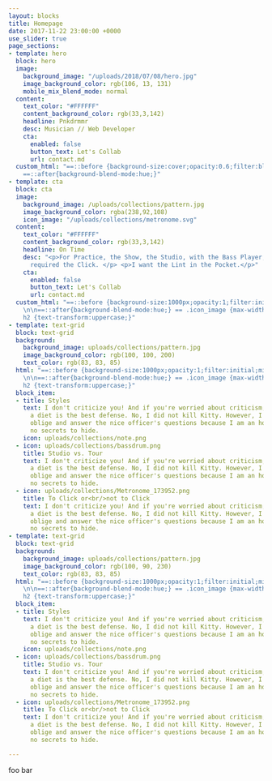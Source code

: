 ```yaml
---
layout: blocks
title: Homepage
date: 2017-11-22 23:00:00 +0000
use_slider: true
page_sections:
- template: hero
  block: hero
  image:
    background_image: "/uploads/2018/07/08/hero.jpg"
    image_background_color: rgb(106, 13, 131)
    mobile_mix_blend_mode: normal
  content:
    text_color: "#FFFFFF"
    content_background_color: rgb(33,3,142)
    headline: Pnkdrmmr
    desc: Musician // Web Developer
    cta:
      enabled: false
      button_text: Let's Collab
      url: contact.md
  custom_html: "==::before {background-size:cover;opacity:0.6;filter:blur(3px);mix-blend-mode:multiply;}
    ==::after{background-blend-mode:hue;}"
- template: cta
  block: cta
  image:
    background_image: /uploads/collections/pattern.jpg
    image_background_color: rgba(238,92,108)
    icon_image: "/uploads/collections/metronome.svg"
  content:
    text_color: "#FFFFFF"
    content_background_color: rgb(33,3,142)
    headline: On Time
    desc: "<p>For Practice, the Show, the Studio, with the Bass Player, <br/>and if
      required the Click. </p> <p>I want the Lint in the Pocket.</p>"
    cta:
      enabled: false
      button_text: Let's Collab
      url: contact.md
  custom_html: "==::before {background-size:1000px;opacity:1;filter:initial;mix-blend-mode:multiply;background-repeat:repeat;}
    \n\n==::after{background-blend-mode:hue;} == .icon_image {max-width:300px;} \n==
    h2 {text-transform:uppercase;}"
- template: text-grid
  block: text-grid
  background:
    background_image: uploads/collections/pattern.jpg
    image_background_color: rgb(100, 100, 200)
    text_color: rgb(83, 83, 85)
  html: "==::before {background-size:1000px;opacity:1;filter:initial;mix-blend-mode:overlay;background-repeat:repeat;}
    \n\n==::after{background-blend-mode:hue;} == .icon_image {max-width:300px;} \n==
    h2 {text-transform:uppercase;}"
  block_item:
  - title: Styles
    text: I don't criticize you! And if you're worried about criticism, sometimes
      a diet is the best defense. No, I did not kill Kitty. However, I am going to
      oblige and answer the nice officer's questions because I am an honest man with
      no secrets to hide.
    icon: uploads/collections/note.png
  - icon: uploads/collections/bassdrum.png
    title: Studio vs. Tour
    text: I don't criticize you! And if you're worried about criticism, sometimes
      a diet is the best defense. No, I did not kill Kitty. However, I am going to
      oblige and answer the nice officer's questions because I am an honest man with
      no secrets to hide.
  - icon: uploads/collections/Metronome_173952.png
    title: To Click or<br/>not to Click
    text: I don't criticize you! And if you're worried about criticism, sometimes
      a diet is the best defense. No, I did not kill Kitty. However, I am going to
      oblige and answer the nice officer's questions because I am an honest man with
      no secrets to hide.
- template: text-grid
  block: text-grid
  background:
    background_image: uploads/collections/pattern.jpg
    image_background_color: rgb(100, 90, 230)
    text_color: rgb(83, 83, 85)
  html: "==::before {background-size:1000px;opacity:1;filter:initial;mix-blend-mode:overlay;background-repeat:repeat;}
    \n\n==::after{background-blend-mode:hue;} == .icon_image {max-width:300px;} \n==
    h2 {text-transform:uppercase;}"
  block_item:
  - title: Styles
    text: I don't criticize you! And if you're worried about criticism, sometimes
      a diet is the best defense. No, I did not kill Kitty. However, I am going to
      oblige and answer the nice officer's questions because I am an honest man with
      no secrets to hide.
    icon: uploads/collections/note.png
  - icon: uploads/collections/bassdrum.png
    title: Studio vs. Tour
    text: I don't criticize you! And if you're worried about criticism, sometimes
      a diet is the best defense. No, I did not kill Kitty. However, I am going to
      oblige and answer the nice officer's questions because I am an honest man with
      no secrets to hide.
  - icon: uploads/collections/Metronome_173952.png
    title: To Click or<br/>not to Click
    text: I don't criticize you! And if you're worried about criticism, sometimes
      a diet is the best defense. No, I did not kill Kitty. However, I am going to
      oblige and answer the nice officer's questions because I am an honest man with
      no secrets to hide.

---
```

foo bar
